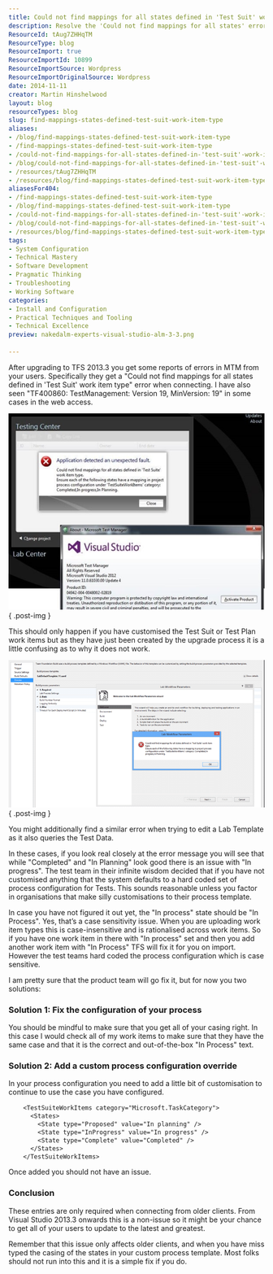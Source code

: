 ```yaml
---
title: Could not find mappings for all states defined in 'Test Suit' work item type
description: Resolve the 'Could not find mappings for all states' error in TFS 2013.3 with our expert solutions. Ensure smooth test management and avoid case issues!
ResourceId: tAug7ZHHqTM
ResourceType: blog
ResourceImport: true
ResourceImportId: 10899
ResourceImportSource: Wordpress
ResourceImportOriginalSource: Wordpress
date: 2014-11-11
creator: Martin Hinshelwood
layout: blog
resourceTypes: blog
slug: find-mappings-states-defined-test-suit-work-item-type
aliases:
- /blog/find-mappings-states-defined-test-suit-work-item-type
- /find-mappings-states-defined-test-suit-work-item-type
- /could-not-find-mappings-for-all-states-defined-in-'test-suit'-work-item-type
- /blog/could-not-find-mappings-for-all-states-defined-in-'test-suit'-work-item-type
- /resources/tAug7ZHHqTM
- /resources/blog/find-mappings-states-defined-test-suit-work-item-type
aliasesFor404:
- /find-mappings-states-defined-test-suit-work-item-type
- /blog/find-mappings-states-defined-test-suit-work-item-type
- /could-not-find-mappings-for-all-states-defined-in-'test-suit'-work-item-type
- /blog/could-not-find-mappings-for-all-states-defined-in-'test-suit'-work-item-type
- /resources/blog/find-mappings-states-defined-test-suit-work-item-type
tags:
- System Configuration
- Technical Mastery
- Software Development
- Pragmatic Thinking
- Troubleshooting
- Working Software
categories:
- Install and Configuration
- Practical Techniques and Tooling
- Technical Excellence
preview: nakedalm-experts-visual-studio-alm-3-3.png

---
```

After upgrading to TFS 2013.3 you get some reports of errors in MTM from your users. Specifically they get a "Could not find mappings for all states defined in 'Test Suit' work item type" error when connecting. I have also seen "TF400860: TestManagement: Version 19, MinVersion: 19" in some cases in the web access.

![clip_image001](images/clip-image001-1-1.jpg "clip_image001")
{ .post-img }

This should only happen if you have customised the Test Suit or Test Plan work items but as they have just been created by the upgrade process it is a little confusing as to why it does not work.

![clip_image002](images/clip-image0025-2-2.png "clip_image002")
{ .post-img }

You might additionally find a similar error when trying to edit a Lab Template as it also queries the Test Data.

In these cases, if you look real closely at the error message you will see that while "Completed" and "In Planning" look good there is an issue with "In progress". The test team in their infinite wisdom decided that if you have not customised anything that the system defaults to a hard coded set of process configuration for Tests. This sounds reasonable unless you factor in organisations that make silly customisations to their process template.

In case you have not figured it out yet, the "In process" state should be "In Process". Yes, that’s a case sensitivity issue. When you are uploading work item types this is case-insensitive and is rationalised across work items. So if you have one work item in there with "In process" set and then you add another work item with "In Process" TFS will fix it for you on import. However the test teams hard coded the process configuration which is case sensitive.

I am pretty sure that the product team will go fix it, but for now you two solutions:

### Solution 1: Fix the configuration of your process

You should be mindful to make sure that you get all of your casing right. In this case I would check all of my work items to make sure that they have the same case and that it is the correct and out-of-the-box "In Process" text.

### Solution 2: Add a custom process configuration override

In your process configuration you need to add a little bit of customisation to continue to use the case you have configured.

```
    <TestSuiteWorkItems category="Microsoft.TaskCategory">
      <States>
        <State type="Proposed" value="In planning" />
        <State type="InProgress" value="In progress" />
        <State type="Complete" value="Completed" />
      </States>
    </TestSuiteWorkItems>

```

Once added you should not have an issue.

### Conclusion

These entries are only required when connecting from older clients. From Visual Studio 2013.3 onwards this is a non-issue so it might be your chance to get all of your users to update to the latest and greatest.

Remember that this issue only affects older clients, and when you have miss typed the casing of the states in your custom process template. Most folks should not run into this and it is a simple fix if you do.
